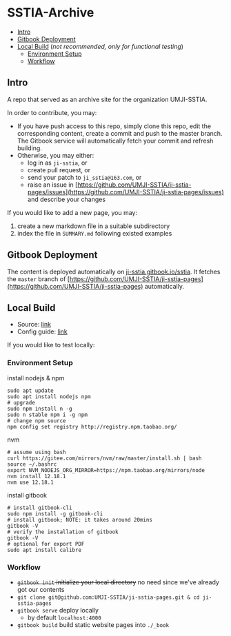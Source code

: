 # SSTIA-Archive

- [Intro](intro)
- [Gitbook Deployment](gitbook-deployment)
- [Local Build](local-build) (*not recommended, only for functional testing*)
    - [Environment Setup](environment-setup)
    - [Workflow](workflow)

## Intro
A repo that served as an archive site for the organization UMJI-SSTIA.

In order to contribute, you may:

- If you have push access to this repo, simply clone this repo, edit the corresponding content, create a commit and push to the master branch. The Gitbook service will automatically fetch your commit and refresh building.
- Otherwise, you may either:
    - log in as `ji-sstia`, or
    - create pull request, or
    - send your patch to `ji_sstia@163.com`, or
    - raise an issue in [https://github.com/UMJI-SSTIA/ji-sstia-pages/issues](https://github.com/UMJI-SSTIA/ji-sstia-pages/issues) and describe your changes

If you would like to add a new page, you may:

1. create a new markdown file in a suitable subdirectory
2. index the file in `SUMMARY.md` following existed examples

## Gitbook Deployment
The content is deployed automatically on [ji-sstia.gitbook.io/sstia](ji-sstia.gitbook.io/sstia). It fetches the `master` branch of [https://github.com/UMJI-SSTIA/ji-sstia-pages](https://github.com/UMJI-SSTIA/ji-sstia-pages) automatically.

## Local Build
- Source: [link](https://github.com/GitbookIO/gitbook)
- Config guide: [link](https://github.com/GitbookIO/gitbook/blob/master/docs/config.md)

If you would like to test locally:

### Environment Setup
install nodejs & npm

```shell
sudo apt update
sudo apt install nodejs npm
# upgrade
sudo npm install n -g
sudo n stable npm i -g npm
# change npm source
npm config set registry http://registry.npm.taobao.org/
```

nvm

```shell
# assume using bash
curl https://gitee.com/mirrors/nvm/raw/master/install.sh | bash
source ~/.bashrc
export NVM_NODEJS_ORG_MIRROR=https://npm.taobao.org/mirrors/node
nvm install 12.18.1
nvm use 12.18.1
```

install gitbook

```shell
# install gitbook-cli
sudo npm install -g gitbook-cli
# install gitbook; NOTE: it takes around 20mins
gitbook -V
# verify the installation of gitbook
gitbook -V
# optional for export PDF
sudo apt install calibre
```

### Workflow
- ~~`gitbook init` initialize your local directory~~ no need since we've already got our contents
- `git clone git@github.com:UMJI-SSTIA/ji-sstia-pages.git & cd ji-sstia-pages`
- `gitbook serve` deploy locally
    - by default `localhost:4000`
- `gitbook build` build static website pages into `./_book`
